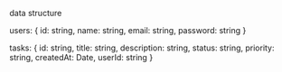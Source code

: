 
data structure


users: 
{
    id: string,
    name: string,
    email: string,
    password: string
}

tasks:
{
    id: string,
    title: string,
    description: string,
    status: string,
    priority: string,
    createdAt: Date,
    userId: string
}